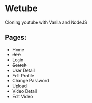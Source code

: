 # Wetube
Cloning youtube with Vanila and NodeJS

## Pages:
- Home
- ~~Join~~
- ~~Login~~
- ~~Search~~
- User Detail
- Edit Profile
- Change Password
- Upload
- Video Detail
- Edit Video
